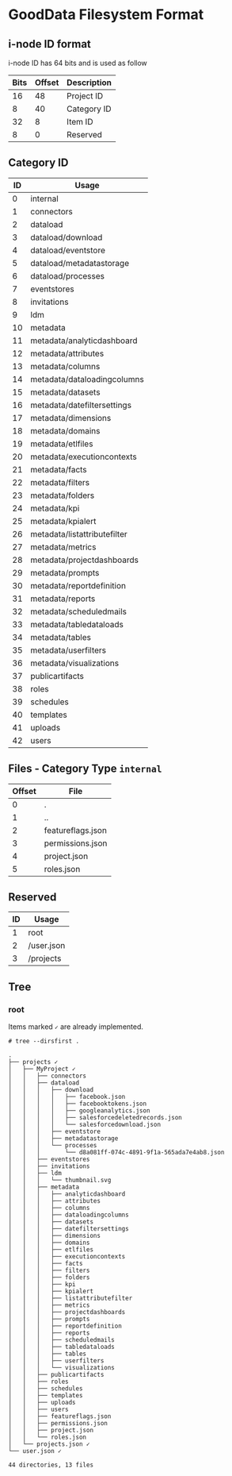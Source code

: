 # GoodData Filesystem Format

## i-node ID format

i-node ID has 64 bits and is used as follow

| Bits | Offset | Description  |
|------|--------|--------------|
| 16   | 48     | Project ID   |
| 8    | 40     | Category ID  |
| 32   | 8      | Item ID      |
| 8    | 0      | Reserved     |

## Category ID

| ID  | Usage                        |
|-----|------------------------------|
| 0   | internal                     |
| 1   | connectors                   |
| 2   | dataload                     |
| 3   | dataload/download            |
| 4   | dataload/eventstore          |
| 5   | dataload/metadatastorage     |
| 6   | dataload/processes           |
| 7   | eventstores                  |
| 8   | invitations                  |
| 9   | ldm                          |
| 10  | metadata                     |
| 11  | metadata/analyticdashboard   |
| 12  | metadata/attributes          |
| 13  | metadata/columns             |
| 14  | metadata/dataloadingcolumns  |
| 15  | metadata/datasets            |
| 16  | metadata/datefiltersettings  |
| 17  | metadata/dimensions          |
| 18  | metadata/domains             |
| 19  | metadata/etlfiles            |
| 20  | metadata/executioncontexts   |
| 21  | metadata/facts               |
| 22  | metadata/filters             |
| 23  | metadata/folders             |
| 24  | metadata/kpi                 |
| 25  | metadata/kpialert            |
| 26  | metadata/listattributefilter |
| 27  | metadata/metrics             |
| 28  | metadata/projectdashboards   |
| 29  | metadata/prompts             |
| 30  | metadata/reportdefinition    |
| 31  | metadata/reports             |
| 32  | metadata/scheduledmails      |
| 33  | metadata/tabledataloads      |
| 34  | metadata/tables              |
| 35  | metadata/userfilters         |
| 36  | metadata/visualizations      |
| 37  | publicartifacts              |
| 38  | roles                        |
| 39  | schedules                    |
| 40  | templates                    |
| 41  | uploads                      |
| 42  | users                        |

## Files - Category Type `internal`

| Offset | File              |
|--------|-------------------|
| 0      | .                 |
| 1      | ..                |
| 2      | featureflags.json |
| 3      | permissions.json  |
| 4      | project.json      |
| 5      | roles.json        |

## Reserved

| ID |  Usage     |
|----|------------|
| 1  | root       |
| 2  | /user.json |
| 3  | /projects  |

## Tree

### root

Items marked `✓` are already implemented.

```
# tree --dirsfirst .

.
├── projects ✓
│   ├── MyProject ✓
│   │   ├── connectors
│   │   ├── dataload
│   │   │   ├── download
│   │   │   │   ├── facebook.json
│   │   │   │   ├── facebooktokens.json
│   │   │   │   ├── googleanalytics.json
│   │   │   │   ├── salesforcedeletedrecords.json
│   │   │   │   └── salesforcedownload.json
│   │   │   ├── eventstore
│   │   │   ├── metadatastorage
│   │   │   └── processes
│   │   │       └── d8a081ff-074c-4891-9f1a-565ada7e4ab8.json
│   │   ├── eventstores
│   │   ├── invitations
│   │   ├── ldm
│   │   │   └── thumbnail.svg
│   │   ├── metadata
│   │   │   ├── analyticdashboard
│   │   │   ├── attributes
│   │   │   ├── columns
│   │   │   ├── dataloadingcolumns
│   │   │   ├── datasets
│   │   │   ├── datefiltersettings
│   │   │   ├── dimensions
│   │   │   ├── domains
│   │   │   ├── etlfiles
│   │   │   ├── executioncontexts
│   │   │   ├── facts
│   │   │   ├── filters
│   │   │   ├── folders
│   │   │   ├── kpi
│   │   │   ├── kpialert
│   │   │   ├── listattributefilter
│   │   │   ├── metrics
│   │   │   ├── projectdashboards
│   │   │   ├── prompts
│   │   │   ├── reportdefinition
│   │   │   ├── reports
│   │   │   ├── scheduledmails
│   │   │   ├── tabledataloads
│   │   │   ├── tables
│   │   │   ├── userfilters
│   │   │   └── visualizations
│   │   ├── publicartifacts
│   │   ├── roles
│   │   ├── schedules
│   │   ├── templates
│   │   ├── uploads
│   │   ├── users
│   │   ├── featureflags.json
│   │   ├── permissions.json
│   │   ├── project.json
│   │   └── roles.json
│   └── projects.json ✓
└── user.json ✓

44 directories, 13 files

```
